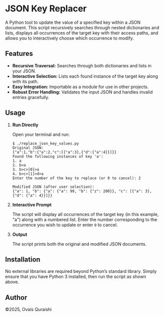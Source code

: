 
# JSON Key Replacer

A Python tool to update the value of a specified key within a JSON document.
This script recursively searches through nested dictionaries and lists, displays
all occurrences of the target key with their access paths, and allows you to
interactively choose which occurrence to modify.

## Features

- **Recursive Traversal:** Searches through both dictionaries and lists in your JSON.
- **Interactive Selection:** Lists each found instance of the target key along with its path.
- **Easy Integration:** Importable as a module for use in other projects.
- **Robust Error Handling:** Validates the input JSON and handles invalid entries gracefully.

## Usage

1. **Run Directly**

   Open your terminal and run:
 
       $ ./replace_json_key_values.py
       Original JSON:
       {"a":1,"b":{"a":2,"c":[{"a":3},{"d":{"a":4}}]}}
       Found the following instances of key 'a':
       1. a
       2. b>a
       3. b>c>[0]>a
       4. b>c>[1]>d>a
       Enter the number of the key to replace (or 0 to cancel): 2

       Modified JSON (after user selection):
       {"a": 1, "b": {"a": {"a": 99, "b": {"z": 200}}, "c": [{"a": 3}, {"d": {"a": 4}}]}}

2. **Interactive Prompt**

   The script will display all occurrences of the target key (in this example, "a") along with a numbered list.
   Enter the number corresponding to the occurrence you wish to update or enter `0` to cancel.

3. **Output**

   The script prints both the original and modified JSON documents.

## Installation

No external libraries are required beyond Python’s standard library. Simply ensure that you have Python 3 installed,
then run the script as shown above.

## Author
©2025, Ovais Quraishi

